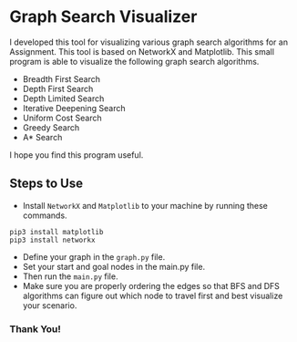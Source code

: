 # Graph Search Visualizer

I developed this tool for visualizing various graph search algorithms for an Assignment. This tool is based on NetworkX and Matplotlib. This small program is able to visualize the following graph search algorithms.

- Breadth First Search
- Depth First Search
- Depth Limited Search
- Iterative Deepening Search
- Uniform Cost Search
- Greedy Search
- A\* Search

I hope you find this program useful.

## Steps to Use

- Install `NetworkX` and `Matplotlib` to your machine by running these commands.

```coq
pip3 install matplotlib
pip3 install networkx
```

- Define your graph in the `graph.py` file.
- Set your start and goal nodes in the main.py file.
- Then run the `main.py` file.
- Make sure you are properly ordering the edges so that BFS and DFS algorithms can figure out which node to travel first and best visualize your scenario.

### Thank You!
